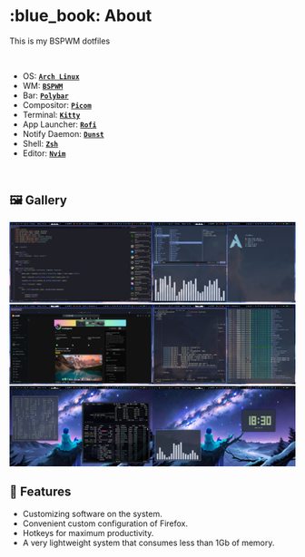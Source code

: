 <h1 align="left"> :blue_book: About</h1> 

This is my BSPWM dotfiles 

</br>

 - OS: [**`Arch Linux`**](https://archlinux.org/)
 - WM: [**`BSPWM`**](https://github.com/baskerville/bspwm)
 - Bar: [**`Polybar`**](https://github.com/polybar/polybar)
 - Compositor: [**`Picom`**](https://github.com/yshui/picom)
 - Terminal: [**`Kitty`**](https://github.com/kovidgoyal/kitty)
 - App Launcher: [**`Rofi`**](https://github.com/davatorium/rofi)
 - Notify Daemon: [**`Dunst`**](https://github.com/dunst-project/dunst)
 - Shell: [**`Zsh`**](https://github.com/zsh-users/zsh)
 - Editor: [**`Nvim`**](https://github.com/neovim/neovim)

</br>

## 🖼️ Gallery
![gallery](demo/1.png)
![gallery](demo/2.png)
![gallery](demo/3.png)

## 🚀 Features
* Customizing software on the system.
* Convenient custom configuration of Firefox.
* Hotkeys for maximum productivity.
* A very lightweight system that consumes less than 1Gb of memory.
